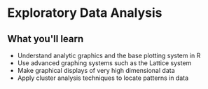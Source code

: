 # Exploratory Data Analysis

## What you'll learn

- Understand analytic graphics and the base plotting system in R
- Use advanced graphing systems such as the Lattice system
- Make graphical displays of very high dimensional data
- Apply cluster analysis techniques to locate patterns in data